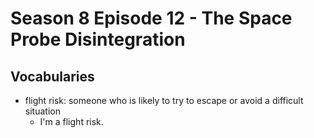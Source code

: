 # Season 8 Episode 12 - The Space Probe Disintegration

## Vocabularies

- flight risk: someone who is likely to try to escape or avoid a difficult situation
  - I'm a flight risk.